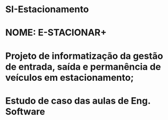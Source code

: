 # SI-Estacionamento
# NOME: E-STACIONAR+
# Projeto de informatização da gestão de entrada, saída e permanência de veículos em estacionamento;
# Estudo de caso das aulas de Eng. Software
